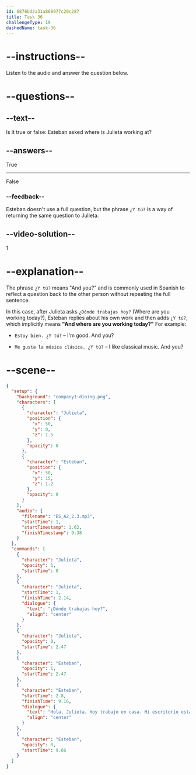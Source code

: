```yaml
---
id: 6876bd2a31a868977c20c287
title: Task 36
challengeType: 19
dashedName: task-36
---
```


<!-- (Audio) Julieta: ¿Dónde trabajas hoy? Esteban: Hola, Julieta. Hoy trabajo en casa. Mi escritorio está cerca de la ventana. ¿Y tú? -->

# --instructions--

Listen to the audio and answer the question below.

# --questions--

## --text--

Is it true or false: Esteban asked where is Julieta working at?

## --answers--

True

---

False

### --feedback--

Esteban doesn't use a full question, but the phrase `¿Y tú?` is a way of returning the same question to Julieta.

## --video-solution--

1

# --explanation--

The phrase `¿Y tú?` means "And you?" and is commonly used in Spanish to reflect a question back to the other person without repeating the full sentence.

In this case, after Julieta asks `¿Dónde trabajas hoy?` (Where are you working today?), Esteban replies about his own work and then adds `¿Y tú?`, which implicitly means **"And where are you working today?"** For example:

- `Estoy bien. ¿Y tú?` – I'm good. And you?

- `Me gusta la música clásica. ¿Y tú?` – I like classical music. And you?

# --scene--

```json
{
  "setup": {
    "background": "company1-dining.png",
    "characters": [
      {
        "character": "Julieta",
        "position": {
          "x": 50,
          "y": 0,
          "z": 1.5
        },
        "opacity": 0
      },
      {
        "character": "Esteban",
        "position": {
          "x": 50,
          "y": 15,
          "z": 1.2
        },
        "opacity": 0
      }
    ],
    "audio": {
      "filename": "ES_A2_2.3.mp3",
      "startTime": 1,
      "startTimestamp": 1.62,
      "finishTimestamp": 9.38
    }
  },
  "commands": [
    {
      "character": "Julieta",
      "opacity": 1,
      "startTime": 0
    },
    {
      "character": "Julieta",
      "startTime": 1,
      "finishTime": 2.14,
      "dialogue": {
        "text": "¿Dónde trabajas hoy?",
        "align": "center"
      }
    },
    {
      "character": "Julieta",
      "opacity": 0,
      "startTime": 2.47
    },
    {
      "character": "Esteban",
      "opacity": 1,
      "startTime": 2.47
    },
    {
      "character": "Esteban",
      "startTime": 2.8,
      "finishTime": 9.16,
      "dialogue": {
        "text": "Hola, Julieta. Hoy trabajo en casa. Mi escritorio está cerca de la ventana. ¿Y tú?",
        "align": "center"
      }
    },
    {
      "character": "Esteban",
      "opacity": 0,
      "startTime": 9.66
    }
  ]
}
```
